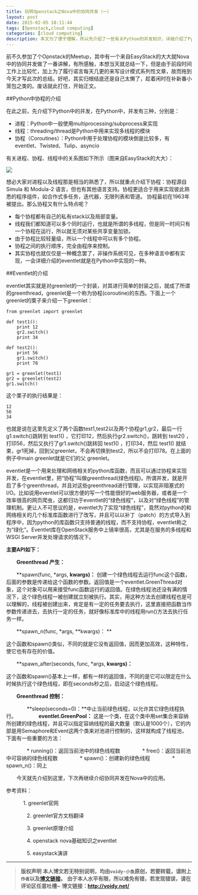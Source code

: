 ```yaml
---
title: 玩转Openstack之Nova中的协同并发（一）
layout: post
date: 2015-02-05 18:11:44
tags: [Openstack,cloud computing]
categories: [cloud computing]
description: 本文为了便于理解，所以先介绍了一些有关Python的并发知识，详细介绍了Python的协程的知识。
---
```


前不久参加了个Opnstack的Meetup，其中有一个来自EasyStack的大大就Nova中的协同并发做了一番讲解，有所感触，本想当天就总结一下，但是由于前段时间工作上比较忙，加上为了履行诺言每天几更的来写设计模式系列性文章，故而拖到今天才写此次的总结。好吧，其实归根结底还是自己太懒了，趁着闲时在补新番小笼包之类的。废话就此打住，开始正文。

##Python中协程的介绍

在此之前，先介绍下Python中的并发，在Python中，并发有三种，分别是：

* 进程：Python中一般使用multiprocessing/subprocess来实现
* 线程：threading/thread是Python中用来实现多线程的模块
* 协程（Coroutines）：Python中用于处理协程的模块倒是比较多，有eventlet、Twisted、Tulip、asyncio

有关进程、协程、线程中的关系图如下所示（图来自EasyStack的大大）：

![](http://images.cnitblog.com/blog/666211/201502/051646566241527.png)

想必大家对进程以及线程那是相当的熟悉了，所以就重点介绍下协程：协程源自 Simula 和 Modula-2 语言，但也有其他语言支持。协程更适合于用来实现彼此熟悉的程序组件，如合作式多任务，迭代器，无限列表和管道。 协程最初在1963年被提出。那么协程又有什么特点呢？

* 每个协程都有自己的私有stack以及局部变量。
* 线程我们都知道可以多个同时运行，也就是所谓的多线程，但是同一时间只有一个协程在运行，所以就无须对某些共享变量加锁。
* 由于协程比较轻量级，所以一个线程中可以有多个协程。
* 协程之间的执行顺序，完全由程序来控制。
* 其实协程也就仅仅是一种概念罢了，非操作系统可见，在多种语言中都有实现，一会详细介绍的eventlet就是在Python中实现的一种。

##Eventlet的介绍

eventlet其实就是对greenlet的一个封装，对其进行简单的封装之后，就成了所谓的greenthread，greenlet是一个称为协程(coroutine)的东西。下面上一个greenlet的栗子来介绍一下greenlet：

	from greenlet import greenlet
	
	def test1():
	    print 12
	    gr2.switch()
	    print 34
	
	def test2():
	    print 56
	    gr1.switch()
	    print 78
	
	gr1 = greenlet(test1)
	gr2 = greenlet(test2)
	gr1.switch()

这个栗子的执行结果是：

	12
	56
	34

也就是说在这里先定义了两个函数test1,test2以及两个协程gr1,gr2，最后一行g1.switch()跳转到 test1() ，它打印12，然后执行gr2.switch()，跳转到 test2() ，打印56，然后又执行了gr1.switch()跳转回 test1() ，打印34，然后 test1() 就结束，gr1死掉，回到父greenlet，不会再切换到test2，所以不会打印78。在上面的例子中main greenlet就是它们的父 greenlet。

eventlet是一个用来处理和网络相关的python库函数，而且可以通过协程来实现并发，在eventlet里，把“协程”叫做greenthread(绿色线程)。所谓并发，就是开启了多个greenthread，并且对这些greenthread进行管理，以实现非阻塞式的I/O。比如说用eventlet可以很方便的写一个性能很好的web服务器，或者是一个效率很高的网页爬虫，这都归功于eventlet的“绿色线程”，以及对“绿色线程”的管理机制。更让人不可思议的是，eventlet为了实现“绿色线程”，竟然对python的和网络相关的几个标准库函数进行了改写，并且可以以补丁（patch）的方式导入到程序中，因为python的库函数只支持普通的线程，而不支持协程，eventlet称之为“绿化”。Eventlet库在OpenStack服务中上镜率很高，尤其是在服务的多线程和WSGI Server并发处理请求的情况下。

**主要API如下：**

　　**Greenthread 产生：**

　　**spawn(func, *args, **kwargs)：** 创建一个绿色线程去运行func这个函数，后面的参数是传递给这个函数的参数。返回值是一个eventlet.GreenThread对象，这个对象可以用来接受func函数运行的返回值。在绿色线程池还没有满的情况下，这个绿色线程一被创建就立刻被执行。其实，用这种方法去创建线程也是可以理解的，线程被创建出来，肯定是有一定的任务要去执行，这里直接把函数当作参数传递进去，去执行一定的任务，就好像标准库中的线程用run()方法去执行任务一样。

　　**spawn_n(func, *args, **kwargs)： **

这个函数和spawn()类似，不同的就是它没有返回值，因而更加高效，这种特性，使它也有存在的价值。


　　**spawn_after(seconds, func, *args, **kwargs)：**  

这个函数和spawn()基本上一样，都有一样的返回值，不同的是它可以限定在什么时候执行这个绿色线程，即在seconds秒之后，启动这个绿色线程。

　　**Greenthread 控制：**

　　　　**sleep(seconds=0)：**中止当前绿色线程，以允许其它绿色线程执行。
　　　　**eventlet.GreenPool：**  这是一个类，在这个类中用set集合来容纳所创建的绿色线程，并且可以指定容纳线程的最大数量（默认是1000个），它的内部是用Semaphore和Event这两个类来对池进行控制的，这样就构成了线程池，下面有一些重要的方法：

　　　　* running()：返回当前池中的绿色线程数
　　　　* free()：返回当前池中可容纳的绿色线程数
　　　　* spawn()：创建新的绿色线程
　　　　* spawn_n()：同上


　　今天就先介绍到这里，下次再继续介绍协同并发在Nova中的应用。

参考资料：

　　　  1. greenlet官网

　　　　2. greenlet官方文档翻译

　　　　3. greenlet原理介绍

　　　　4. openstack nova基础知识之eventlet

　　　　5. easystack演讲


---
> **版权声明**
> **本人博文若无特别说明，均由`voidy-小鱼`原创，若要转载，请附上`作者`以及[博文链接](http://voidy.net)。**
> **由于本人水平有限，所以难免有错，若发现错误，请在评论区任意吐槽~**
> **博文链接：<http://voidy.net/>**